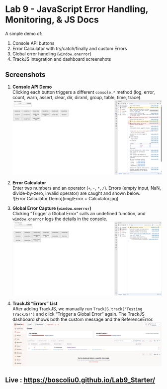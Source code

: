 # Lab 9 - JavaScript Error Handling, Monitoring, & JS Docs

A simple demo of:
1. Console API buttons
2. Error Calculator with try/catch/finally and custom Errors
3. Global error handling (`window.onerror`)
4. TrackJS integration and dashboard screenshots

## Screenshots

1. **Console API Demo**  
   Clicking each button triggers a different `console.*` method (log, error, count, warn, assert, clear, dir, dirxml, group, table, time, trace).  
   ![Console API Demo](img/Console_API.jpg)

2. **Error Calculator**  
   Enter two numbers and an operator (`+`, `-`, `*`, `/`). Errors (empty input, NaN, divide-by-zero, invalid operator) are caught and shown below.  
   ![Error Calculator Demo](img/Error + Calculator.jpg)

3. **Global Error Capture (`window.onerror`)**  
   Clicking “Trigger a Global Error” calls an undefined function, and `window.onerror` logs the details in the console.  
   ![Global Error Capture](img/window_error.jpg)

4. **TrackJS “Errors” List**  
   After adding TrackJS, we manually run `TrackJS.track('Testing TrackJS!')` and click “Trigger a Global Error” again. The TrackJS dashboard shows both the custom message and the ReferenceError.  
   ![TrackJS Errors List](img/Testing_TrackJS.jpg)

## Live : https://boscoliu0.github.io/Lab9_Starter/